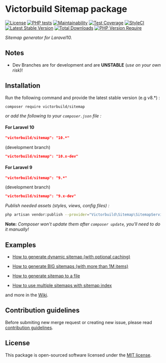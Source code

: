 # **Victorbuild Sitemap package**

[![License](https://poser.pugx.org/victorbuild/sitemap/license)](https://packagist.org/packages/victorbuild/sitemap)
[![PHP tests](https://github.com/victorbuild/laravel-sitemap/workflows/PHP%20tests/badge.svg?branch=master)](https://github.com//victorbuild/laravel-sitemap/actions?query=workflow%3A%22PHP+tests%22)
[![Maintainability](https://api.codeclimate.com/v1/badges/08d5a64063cc8ef5ed98/maintainability)](https://codeclimate.com/github/victorbuild/laravel-sitemap/maintainability)
[![Test Coverage](https://api.codeclimate.com/v1/badges/08d5a64063cc8ef5ed98/test_coverage)](https://codeclimate.com/github/victorbuild/laravel-sitemap/test_coverage)
[![StyleCI](https://github.styleci.io/repos/557452547/shield?branch=master)](https://github.styleci.io/repos/557452547?branch=master)
[![Latest Stable Version](https://poser.pugx.org/victorbuild/sitemap/v/stable)](https://packagist.org/packages/victorbuild/sitemap) 
[![Total Downloads](https://poser.pugx.org/victorbuild/sitemap/downloads)](https://packagist.org/packages/victorbuild/sitemap)
[![PHP Version Require](https://poser.pugx.org/victorbuild/sitemap/require/php)](https://packagist.org/packages/victorbuild/sitemap)

*Sitemap generator for Laravel10.*

## Notes

- Dev Branches are for development and are **UNSTABLE** (*use on your own risk*)!

## Installation

Run the following command and provide the latest stable version (e.g v8.\*) :

```bash
composer require victorbuild/sitemap
```

*or add the following to your `composer.json` file :*

#### For Laravel 10
```json
"victorbuild/sitemap": "10.*"
```
(development branch)
```json
"victorbuild/sitemap": "10.x-dev"
```

#### For Laravel 9
```json
"victorbuild/sitemap": "9.*"
```
(development branch)
```json
"victorbuild/sitemap": "9.x-dev"
```

*Publish needed assets (styles, views, config files) :*

```bash
php artisan vendor:publish --provider="Victorbuild\Sitemap\SitemapServiceProvider"
```
**Note:** *Composer won't update them after `composer update`, you'll need to do it manually!*

## Examples

- [How to generate dynamic sitemap (with optional caching)](https://github.com/victorbuild/laravel-sitemap/wiki/Dynamic-sitemap)

- [How to generate BIG sitemaps (with more than 1M items)](https://github.com/victorbuild/laravel-sitemap/wiki/Generate-BIG-sitemaps)

- [How to generate sitemap to a file](https://github.com/victorbuild/laravel-sitemap/wiki/Generate-sitemap)

- [How to use multiple sitemaps with sitemap index](https://github.com/victorbuild/laravel-sitemap/wiki/Sitemap-index)

and more in the [Wiki](https://github.com/victorbuild/laravel-sitemap/wiki).

## Contribution guidelines

Before submiting new merge request or creating new issue, please read [contribution guidelines](https://github.com/victorbuild/laravel-sitemap/blob/master/CONTRIBUTING.md).

## License

This package is open-sourced software licensed under the [MIT license](https://opensource.org/licenses/MIT).
